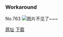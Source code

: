 ### Workaround
No.763
![图片不见了~~~](https://imgs.xkcd.com/comics/workaround.png)

[原址](https://xkcd.com//763) [下载](https://imgs.xkcd.com/comics/workaround.png)

